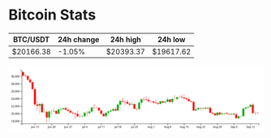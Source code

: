 # Bitcoin Stats

BTC/USDT|24h change|24h high|24h low|
|---|---|---|---|
|$20166.38|-1.05%|$20393.37|$19617.62|

<img src="./chart.svg">

